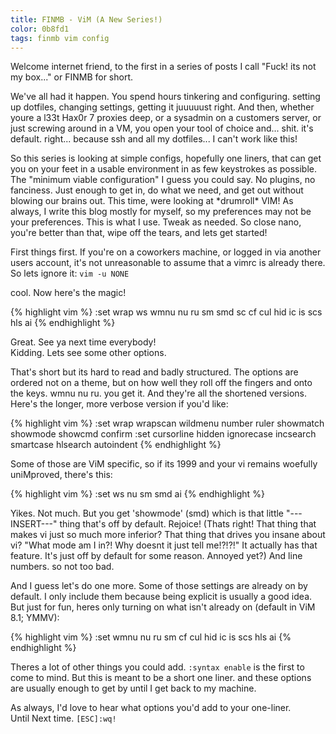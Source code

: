 ```yaml
---
title: FINMB - ViM (A New Series!)
color: 0b8fd1
tags: finmb vim config
---
```

Welcome internet friend, to the first in a series of posts I call
"Fuck! its not my box..." or FINMB for short.

We've all had it happen. You spend hours tinkering and configuring.
setting up dotfiles, changing settings, getting it juuuuust right. And then,
whether youre a l33t Hax0r 7 proxies deep, or a sysadmin on a customers server,
or just screwing around in a VM, you open your tool of choice and... shit. it's
default. right... because ssh and all my dotfiles... I can't work like this!

So this series is looking at simple configs, hopefully one liners, that can get
you on your feet in a usable environment in as few keystrokes as possible.
The "minimum viable configuration" I guess you could say.
No plugins, no fanciness. Just enough to get in, do what we need, and get out
without blowing our brains out. This time, were looking at \*drumroll\* VIM!
As always, I write this blog mostly for myself, so my preferences may not be
your preferences. This is what I use. Tweak as needed. So close nano, you're
better than that, wipe off the tears, and lets get started!

First things first. If you're on a coworkers machine, or logged in via another
users account, it's not unreasonable to assume that a vimrc is already there.
So lets ignore it:  `vim -u NONE`

cool. Now here's the magic!

{% highlight vim %}
:set wrap ws wmnu nu ru sm smd sc cf cul hid ic is scs hls ai
{% endhighlight %}

Great. See ya next time everybody!  
Kidding. Lets see some other options.

That's short but its hard to read and badly structured. The options are ordered
not on a theme, but on how well they roll off the fingers and onto the keys.
wmnu nu ru. you get it. And they're all the shortened versions.
Here's the longer, more verbose version if you'd like:

{% highlight vim %}
:set wrap wrapscan wildmenu number ruler showmatch showmode showcmd confirm
:set cursorline hidden ignorecase incsearch smartcase hlsearch autoindent
{% endhighlight %}

Some of those are ViM specific, so if its 1999 and your 
vi remains woefully uniMproved, there's this:

{% highlight vim %}
:set ws nu sm smd ai
{% endhighlight %}

Yikes. Not much. But you get 'showmode' (smd) which is that little 
"---INSERT---" thing that's off by default. Rejoice! (Thats right! 
That thing that makes vi just so much more inferior? That thing that drives you
insane about vi? "What mode am I in?! Why doesnt it just tell me!?!?!"
It actually has that feature. It's just off by default for some reason.
Annoyed yet?) And line numbers. so not too bad.

And I guess let's do one more. Some of those settings are already on by default.
I only include them because being explicit is usually a good idea. 
But just for fun, heres only turning on what isn't already on (default in ViM 8.1; YMMV):

{% highlight vim %}
:set wmnu nu ru sm cf cul hid ic is scs hls ai
{% endhighlight %}

Theres a lot of other things you could add. 
`:syntax enable` is the first to come to mind. But this is meant to be a short
one liner. and these options are usually enough to get by until I get back
to my machine.

As always, I'd love to hear what options you'd add to your one-liner.  
Until Next time. `[ESC]:wq!`
